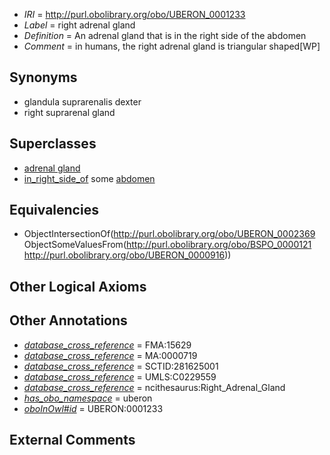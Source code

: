  * *IRI* = http://purl.obolibrary.org/obo/UBERON_0001233
 * *Label* = right adrenal gland
 * *Definition* = An adrenal gland that is in the right side of the abdomen
 * *Comment* = in humans, the right adrenal gland is triangular shaped[WP]

## Synonyms

 * glandula suprarenalis dexter
 * right suprarenal gland

## Superclasses

 * [adrenal gland](../../UBERON/69/UBERON_0002369.md)
 * [in_right_side_of](../../BSPO/21/BSPO_0000121.md) some [abdomen](../../UBERON/16/UBERON_0000916.md)

## Equivalencies

 * ObjectIntersectionOf(<http://purl.obolibrary.org/obo/UBERON_0002369> ObjectSomeValuesFrom(<http://purl.obolibrary.org/obo/BSPO_0000121> <http://purl.obolibrary.org/obo/UBERON_0000916>))

## Other Logical Axioms


## Other Annotations

 * *[database_cross_reference](../../ef/oboInOwl#hasDbXref.md)* = FMA:15629
 * *[database_cross_reference](../../ef/oboInOwl#hasDbXref.md)* = MA:0000719
 * *[database_cross_reference](../../ef/oboInOwl#hasDbXref.md)* = SCTID:281625001
 * *[database_cross_reference](../../ef/oboInOwl#hasDbXref.md)* = UMLS:C0229559
 * *[database_cross_reference](../../ef/oboInOwl#hasDbXref.md)* = ncithesaurus:Right_Adrenal_Gland
 * *[has_obo_namespace](../../ce/oboInOwl#hasOBONamespace.md)* = uberon
 * *[oboInOwl#id](../../id/oboInOwl#id.md)* = UBERON:0001233

## External Comments

